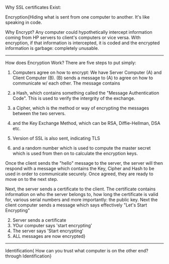 Why SSL certificates Exist:

Encryption{Hiding what is sent from one computer to another. It's like speaking in code.

Why Encrypt? Any computer could hypothetically intercept information coming from HP servers to client's computers or vice versa. With encryption, if that information is intercepted, it is coded and the encrypted information is garbage: completely unusable. 
***************************************************
How does Encryption Work? There are five steps to put simply:
1. Computers agree on how to encrypt:
We have Server Computer (A) and Client Computer (B). (B) sends a message to (A) to agree on how to communicate w/ each other. The message contains

1. a Hash, which contains something called the "Message Authentication Code". This is used to verify the intergrity of the exchange.

2. a Cipher, which is the method or way of encrypting the messages between the two servers.

3. and the Key Exchange Method, which can be RSA, Diffie-Hellman, DSA etc. 

4. Version of SSL is also sent, indicating TLS

5. and a random number which is used to compute the master secret which is used from then on to calculate the encryption keys. 

Once the client sends the "hello" message to the server, the server will then respond with a message which contains the Key, Cipher and Hash to be used in order to communicate securely. Once agreed, they are ready to move on to the next step.

Next, the server sends a certificate to the client. The certificate contains information on who the server belongs to, how long the certificate is valid for, various serial numbers and more importantly: the public key. 
    Next the client computer sends a message which says effectively "Let's Start Encrypting" 



2. Server sends a certificate
3. YOur computer says 'start encrypting'
4. The server says 'Start encrypting'
5. ALL messages are now encrypted}
***************************************************

Identification{ How can you trust what computer is on the other end? through Identification}